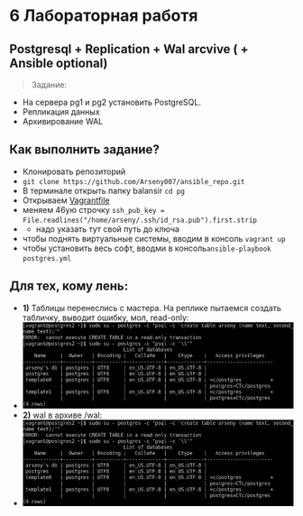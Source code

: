 # 6 Лабораторная работя
## Postgresql + Replication + Wal arcvive ( + Ansible optional)

> Задание:

 + На сервера pg1 и pg2 установить PostgreSQL. 
 + Репликация данных 
 + Архивирование WAL
 
## Как выполнить задание?
 + Клонировать репозиторий 
 + `git clone https://github.com/Arseny007/ansible_repo.git`
 + В терминале открыть папку balansir `cd pg`
 + Открываем [Vagrantfile](https://github.com/Arseny007/ansible_repo/blob/master/haproxy/Vagrantfile)
 + меняем 46ую строчку `ssh_pub_key = File.readlines("/home/arseny/.ssh/id_rsa.pub").first.strip`
 + +  надо указать тут свой путь до ключа
 + чтобы поднять виртуальные системы, вводим в консоль `vagrant up`
 + чтобы установить весь софт, вводми в консоль`ansible-playbook postgres.yml`

## Для тех, кому лень:
 + **1)** Таблицы перенеслись с мастера. На реплике пытаемся создать табличку, выводит ошибку, мол, read-only:
 + ![1](https://github.com/Arseny007/ansible_repo/blob/master/pictures/pg/Screenshot%20from%202022-04-09%2014-05-46.png)
 + **2)** wal в архиве /wal:
 + ![2](https://github.com/Arseny007/ansible_repo/blob/master/pictures/pg/Screenshot%20from%202022-04-09%2014-05-46.png)
